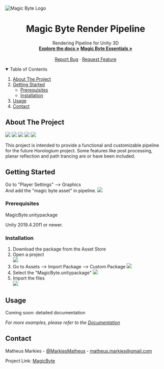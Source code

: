 <!-- PROJECT LOGO -->
<br />

![Magic Byte Logo](https://i.ibb.co/vHVcHGP/Magic-Byte-Logo.png)
  </a>

  <h1 align="center">Magic Byte Render Pipeline</h1>

  <p align="center">
    Rendering Pipeline for Unity 3D
    <br />
    <a href="https://github.com/MatheusMarkies/MagicByte/tree/master/MagicByte"><strong>Explore the docs »</strong></a>
        <a href="https://github.com/MatheusMarkies/MagicByte-Essentials"><strong>Magic Byte Essentials »</strong></a>
    <br />
    <br />
    <a href="https://github.com/MatheusMarkies/MagicByte/issues">Report Bug</a>
    ·
    <a href="https://github.com/MatheusMarkies/MagicByte/issues">Request Feature</a>
  </p>




<!-- TABLE OF CONTENTS -->
<details open="open">
  <summary>Table of Contents</summary>
  <ol>
    <li>
      <a href="#about-the-project">About The Project</a>
    </li>
    <li>
      <a href="#getting-started">Getting Started</a>
      <ul>
        <li><a href="#prerequisites">Prerequisites</a></li>
        <li><a href="#installation">Installation</a></li>
      </ul>
    </li>
    <li><a href="#usage">Usage</a></li>
    <li><a href="#contact">Contact</a></li>
  </ol>
</details>



<!-- ABOUT THE PROJECT -->
## About The Project

![](https://i.ibb.co/5Y6rM90/sadfsadfsadfasdf.png)
![](https://i.ibb.co/DwsKyvf/Com-Correcao.png)
![](https://i.ibb.co/Gtr7w2v/dgssdfdf.png)
![](https://i.ibb.co/ZcnPvRZ/deacd57-f19ca70d-057f-41ef-9db5-54f989e5acb5-1.png)
![](https://i.ibb.co/306msC6/Magic-Byte-Ray-Tracing-Test-3ff.jpg)

This project is intended to provide a functional and customizable pipeline for the future Horologium project.
Some features like post processing, planar reflection and path trancing are or have been included.

<!-- GETTING STARTED -->
## Getting Started
Go to "Player Settings" --> Graphics<br />
And add the "magic byte asset" in pipeline.
![](https://i.ibb.co/f18XCZy/Magic-Byte-Inst5.png)

### Prerequisites

MagicByte.unitypackage

Unity 2019.4.20f1 or newer.

### Installation

1. Download the package from the Asset Store
2. Open a project<br />
![](https://i.ibb.co/NCg13N3/Magic-Byte-Inst1.png)<br />
3. Go to Assets --> Import Package --> Custom Package
![](https://i.ibb.co/tKNJf2w/Magic-Byte-Inst2.png)<br />
4. Select the "MagicByte.unitypackage"
![](https://i.ibb.co/7WzYPPW/Magic-Byte-Inst3.png)<br />
5. Import the files<br />
![](https://i.ibb.co/3WhR44X/Magic-Byte-Inst4.png)<br />


<!-- USAGE EXAMPLES -->
## Usage

Coming soon: detailed documentation

_For more examples, please refer to the [Documentation](https://example.com)_


<!-- CONTACT -->
## Contact

Matheus Markies - [@MarkiesMatheus](https://twitter.com/MarkiesMatheus) - matheus.markies@gmail.com

Project Link: [MagicByte](https://github.com/MatheusMarkies/MagicByte)
